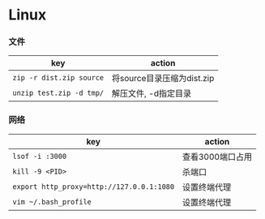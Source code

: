 # Linux

### 文件
key | action
-- | --
`zip -r dist.zip source` | 将source目录压缩为dist.zip
`unzip test.zip -d tmp/` | 解压文件, -d指定目录

### 网络
key | action
-- | --
`lsof -i :3000` | 查看3000端口占用
`kill -9 <PID>` | 杀端口
`export http_proxy=http://127.0.0.1:1080` | 设置终端代理
`vim ~/.bash_profile` | 设置终端代理
